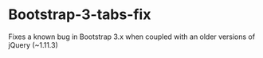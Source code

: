 # Bootstrap-3-tabs-fix
Fixes a known bug in Bootstrap 3.x when coupled with an older versions of jQuery (~1.11.3)
